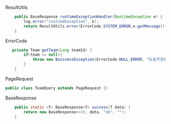 ResultUtils
```java
    public BaseResponse runtimeExceptionHandler(RuntimeException e) {
        log.error("runtimeException", e);
        return ResultUtils.error(ErrorCode.SYSTEM_ERROR,e.getMessage(),"");
    }
```

ErrorCode
```java
   private Team getTeam(Long teamId) {
        if(team == null){
            throw new BusinessException(ErrorCode.NULL_ERROR, "队伍不存在");
        }
    }
```

PageRequest
```java
public class TeamQuery extends PageRequest {}
```

BaseResponse
```java
    public static <T> BaseResponse<T> success(T data) {
        return new BaseResponse<>(0, data, "ok", "");
    }
```